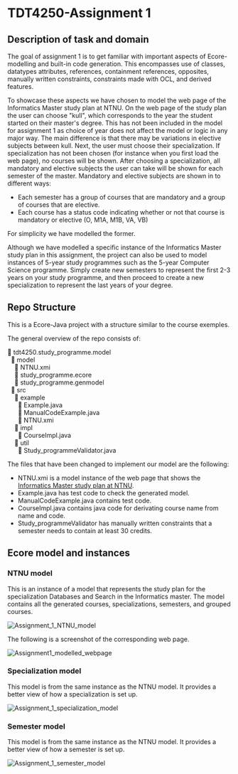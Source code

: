 # TDT4250-Assignment 1

## Description of task and domain
The goal of assignment 1 is to get familiar with important aspects of Ecore-modelling and built-in code generation. This encompasses use of classes, datatypes attributes, references, containment references, opposites, manually written constraints, constraints made with OCL, and derived features.

To showcase these aspects we have chosen to model the web page of the Informatics Master study plan at NTNU. On the web page of the study plan the user can choose "kull", which corresponds to the year the student started on their master's degree. This has not been included in the model for assignment 1 as choice of year does not affect the model or logic in any major way. The main difference is that there may be variations in elective subjects between kull. Next, the user must choose their specialization. If specialization has not been chosen (for instance when you first load the web page), no courses will be shown. After choosing a specialization, all mandatory and elective subjects the user can take will be shown for each semester of the master. Mandatory and elective subjects are shown in to different ways: 
- Each semester has a group of courses that are mandatory and a group of courses that are elective.
- Each course has a status code indicating whether or not that course is mandatory or elective (O, M1A, M1B, VA, VB)

For simplicity we have modelled the former.

Although we have modelled a specific instance of the Informatics Master study plan in this assignment, the project can also be used to model instances of 5-year study programmes such as the 5-year Computer Science programme. Simply create new semesters to represent the first 2-3 years on your study programme, and then proceed to create a new specialization to represent the last years of your degree.


## Repo Structure
This is a Ecore-Java project with a structure similar to the course exemples. 

The general overview of the repo consists of:

:file_folder: tdt4250.study_programme.model  <br/>
&nbsp; :file_folder: model  <br/>
&nbsp; &nbsp;  :page_facing_up: NTNU.xmi <br/>
&nbsp; &nbsp;  :page_facing_up: study_programme.ecore  <br/>
&nbsp; &nbsp;  :page_facing_up: study_programme.genmodel  <br/>
&nbsp; :file_folder: src  <br/>
&nbsp; &nbsp; :file_folder: example  <br/>
&nbsp; &nbsp; &nbsp;  :page_facing_up: Example.java  <br/>
&nbsp; &nbsp; &nbsp;  :page_facing_up: ManualCodeExample.java  <br/>
&nbsp; &nbsp; &nbsp;  :page_facing_up: NTNU.xmi  <br/>
&nbsp; &nbsp; :file_folder: impl  <br/>
&nbsp; &nbsp; &nbsp;  :page_facing_up: CourseImpl.java  <br/>
&nbsp; &nbsp; :file_folder: util  <br/>
&nbsp; &nbsp; &nbsp;  :page_facing_up: Study_programmeValidator.java  <br/>


The files that have been changed to implement our model are the following:
- NTNU.xmi is a model instance of the web page that shows the [Informatics Master study plan at NTNU](https://www.ntnu.no/studier/studieplan#programmeCode=MSIT&year=2022&dir=MSIT-DBS-22).
- Example.java has test code to check the generated model.
- ManualCodeExample.java contains test code.
- CourseImpl.java contains java code for derivating course name from name and code.
- Study_programmeValidator has manually written constraints that a semester needs to contain at least 30 credits.


## Ecore model and instances

### NTNU model
This is an instance of a model that represents the study plan for the specialization Databases and Search in the Informatics master. The model contains all the generated courses, specializations, semesters, and grouped courses.

![Assignment_1_NTNU_model](/uploads/602306d2ede5ca313ffa32f575175ab7/Assignment_1_NTNU_model.png)

The following is a screenshot of the corresponding web page.

![Assignment1_modelled_webpage](/uploads/72ae930574b9da087939308865112ad7/Assignment1_modelled_webpage.png)

### Specialization model
This model is from the same instance as the NTNU model. It provides a better view of how a specialization is set up.

![Assignment_1_specialization_model](/uploads/d1f14913ca033822cd0625116649a2aa/Assignment_1_specialization_model.png)

### Semester model
This model is from the same instance as the NTNU model. It provides a better view of how a semester is set up.

![Assignment_1_semester_model](/uploads/f096a651f05f230b7d643784fa3852e5/Assignment_1_semester_model.png)


